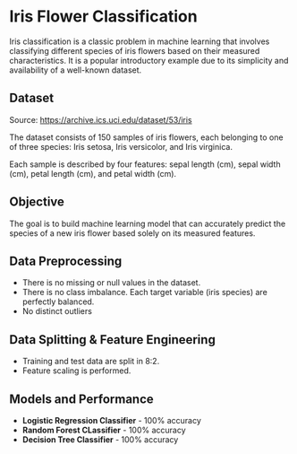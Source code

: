 # Iris Flower Classification
Iris classification is a classic problem in machine learning that involves classifying different species of iris flowers based on their measured characteristics. It is a popular introductory example due to its simplicity and availability of a well-known dataset.

## Dataset
Source: https://archive.ics.uci.edu/dataset/53/iris

The dataset consists of 150 samples of iris flowers, each belonging to one of three species: Iris setosa, Iris versicolor, and Iris virginica.

Each sample is described by four features: sepal length (cm), sepal width (cm), petal length (cm), and petal width (cm).

## Objective
The goal is to build machine learning model that can accurately predict the species of a new iris flower based solely on its measured features.

## Data Preprocessing 
* There is no missing or null values in the dataset.
* There is no class imbalance. Each target variable (iris species) are perfectly balanced.
* No distinct outliers

## Data Splitting & Feature Engineering
* Training and test data are split in 8:2.
* Feature scaling is performed.

## Models and Performance
* **Logistic Regression Classifier** - 100% accuracy
* **Random Forest CLassifier** - 100% accuracy
* **Decision Tree Classifier** - 100% accuracy

